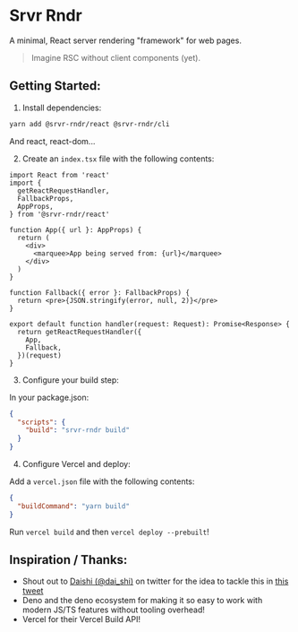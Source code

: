 # Srvr Rndr

A minimal, React server rendering "framework" for web pages.

> Imagine RSC without client components (yet).

## Getting Started:

1. Install dependencies:

```sh
yarn add @srvr-rndr/react @srvr-rndr/cli
```

And react, react-dom...

2. Create an `index.tsx` file with the following contents:

```tsx
import React from 'react'
import {
  getReactRequestHandler,
  FallbackProps,
  AppProps,
} from '@srvr-rndr/react'

function App({ url }: AppProps) {
  return (
    <div>
      <marquee>App being served from: {url}</marquee>
    </div>
  )
}

function Fallback({ error }: FallbackProps) {
  return <pre>{JSON.stringify(error, null, 2)}</pre>
}

export default function handler(request: Request): Promise<Response> {
  return getReactRequestHandler({
    App,
    Fallback,
  })(request)
}
```

3. Configure your build step:

In your package.json:

```json
{
  "scripts": {
    "build": "srvr-rndr build"
  }
}
```

4. Configure Vercel and deploy:

Add a `vercel.json` file with the following contents:

```json
{
  "buildCommand": "yarn build"
}
```

Run `vercel build` and then `vercel deploy --prebuilt`!

## Inspiration / Thanks:

- Shout out to [Daishi (@dai_shi)](https://twitter.com/dai_shi) on twitter for
  the idea to tackle this in
  [this tweet](https://twitter.com/dai_shi/status/1670963177897742337)
- Deno and the deno ecosystem for making it so easy to work with modern JS/TS
  features without tooling overhead!
- Vercel for their Vercel Build API!
